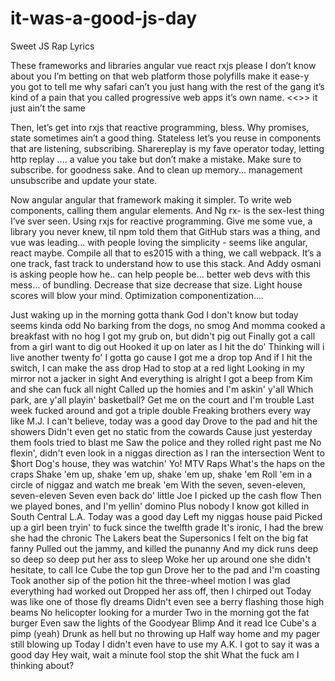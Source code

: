 # it-was-a-good-js-day
Sweet JS Rap Lyrics

These frameworks and libraries 
angular vue react rxjs please
I don’t know about you I’m betting on that web platform those polyfills make it ease-y you got to tell me why safari can’t you just hang with the rest of the gang it’s kind of a pain that you called progressive web apps it’s own name. <<>> it just ain’t the same

Then, let’s get into rxjs that reactive programming, bless. Why promises, state sometimes ain’t a good thing. Stateless let’s you reuse in components that are listening, subscribing. Sharereplay is my fave operator today, letting http replay .... a value you take but don’t make a mistake. Make sure to subscribe. for goodness sake. And to clean up memory... management unsubscribe and update your state. 

Now angular angular that framework making it simpler. To write web components, calling them angular elements. And Ng rx- is the sex-Iest thing I’ve sver seen. Using rxjs for reactive programming.
Give me some vue, a library you never knew, til npm told them that GitHub stars was a thing, and vue was leading... with people loving the simplicity - seems like angular, react maybe.
Compile all that to es2015 with a thing, we call webpack. It’s a one track, fast track to understand how to use this stack. And Addy osmani is asking people how he.. can help people be... better web devs with this mess... of bundling. Decrease that size decrease that size. Light house scores will blow your mind. Optimization componentization.... 





Just waking up in the morning gotta thank God
I don't know but today seems kinda odd
No barking from the dogs, no smog
And momma cooked a breakfast with no hog
I got my grub on, but didn't pig out
Finally got a call from a girl want to dig out
Hooked it up on later as I hit the do'
Thinking will i live another twenty fo'
I gotta go cause I got me a drop top
And if I hit the switch, I can make the ass drop
Had to stop at a red light
Looking in my mirror not a jacker in sight
And everything is alright
I got a beep from Kim and she can fuck all night
Called up the homies and I'm askin' y'all
Which park, are y'all playin' basketball?
Get me on the court and I'm trouble
Last week fucked around and got a triple double
Freaking brothers every way like M.J.
I can't believe, today was a good day
Drove to the pad and hit the showers
Didn't even get no static from the cowards
Cause just yesterday them fools tried to blast me
Saw the police and they rolled right past me
No flexin', didn't even look in a niggas direction as I ran the intersection
Went to $hort Dog's house, they was watchin' Yo! MTV Raps
What's the haps on the craps
Shake 'em up, shake 'em up, shake 'em up, shake 'em
Roll 'em in a circle of niggaz and watch me break 'em
With the seven, seven-eleven, seven-eleven
Seven even back do' little Joe
I picked up the cash flow
Then we played bones, and I'm yellin' domino
Plus nobody I know got killed in South Central L.A.
Today was a good day
Left my niggas house paid
Picked up a girl been tryin' to fuck since the twelfth grade
It's ironic, I had the brew she had the chronic
The Lakers beat the Supersonics
I felt on the big fat fanny
Pulled out the jammy, and killed the punanny
And my dick runs deep so deep so deep put her ass to sleep
Woke her up around one
she didn't hesitate, to call Ice Cube the top gun
Drove her to the pad and I'm coasting
Took another sip of the potion hit the three-wheel motion
I was glad everything had worked out
Dropped her ass off, then I chirped out
Today was like one of those fly dreams
Didn't even see a berry flashing those high beams
No helicopter looking for a murder
Two in the morning got the fat burger
Even saw the lights of the Goodyear Blimp
And it read Ice Cube's a pimp (yeah)
Drunk as hell but no throwing up
Half way home and my pager still blowing up
Today I didn't even have to use my A.K.
I got to say it was a good day
Hey wait, wait a minute fool stop the shit
What the fuck am I thinking about?
